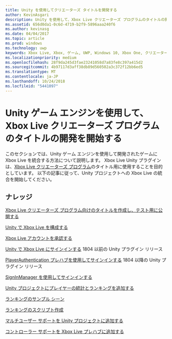 ```yaml
---
title: Unity を使用してクリエーターズ タイトルを開発する
author: KevinAsgari
description: Unity を使用して、Xbox Live クリエーターズ プログラムのタイトルの開発を開始する
ms.assetid: 656d0da1-0c6d-4719-b2f9-5896aaa240f6
ms.author: kevinasg
ms.date: 04/04/2017
ms.topic: article
ms.prod: windows
ms.technology: uwp
keywords: Xbox Live, Xbox, ゲーム, UWP, Windows 10, Xbox One, クリエーター
ms.localizationpriority: medium
ms.openlocfilehash: 28f9da245d3fae23241058d7a83fe8c397a415d2
ms.sourcegitcommit: 4b97117d3aff38db89d560502a3c372f12bb6ed5
ms.translationtype: MT
ms.contentlocale: ja-JP
ms.lasthandoff: 10/24/2018
ms.locfileid: "5441097"
---
```

# <a name="get-started-developing-an-xbox-live-creators-program-title-with-the-unity-game-engine"></a>Unity ゲーム エンジンを使用して、Xbox Live クリエーターズ プログラムのタイトルの開発を開始する

このセクションでは、Unity ゲーム エンジンを使用して開発されたゲームに Xbox Live を統合する方法について説明します。 Xbox Live Unity プラグインは、[Xbox Live クリエーターズ プログラム](../developer-program-overview.md#xbox-live-creators-program)のタイトル用に使用することを目的としています。 以下の記事に従って、Unity プロジェクトへの Xbox Live の統合を開始してください。

## <a name="knowledge"></a>ナレッジ

[Xbox Live クリエーターズ プログラム向けのタイトルを作成し、テスト用に公開する](create-and-test-a-new-creators-title.md)

[Unity で Xbox Live を構成する](configure-xbox-live-in-unity.md)

[Xbox Live アカウントを承認する](authorize-xbox-live-accounts.md)

[Unity で Xbox Live にサインインする](unity-prefabs-and-sign-in.md) 1804 以前の Unity プラグイン リリース

[PlayerAuthentication プレハブを使用してサインインする](playerauthentication-prefab-sign-in.md) 1804 以降の Unity プラグイン リリース

[SignInManager を使用してサインインする](sign-in-manager.md)

[Unity プロジェクトにプレイヤーの統計とランキングを追加する](add-stats-and-leaderboards-in-unity.md)

[ランキングのサンプル シーン](setup-leaderboard-example-scene.md)

[ランキングのスクリプト作成](unity-leaderboard-from-scratch.md)

[マルチユーザー サポートを Unity プロジェクトに追加する](add-multi-user-support.md)

[コントローラー サポートを Xbox Live プレハブに追加する](add-controller-support-to-xbox-live-prefabs.md)
